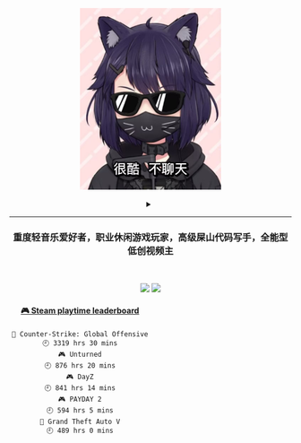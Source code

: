 <p align="center"><img src="./top.jpg" width="50%"/></p>
<details>
    <summary align="center"></summary>
    <p align="center">播放键</p>
</details>

---

<h3 align="center">重度轻音乐爱好者，职业休闲游戏玩家，高级屎山代码写手，全能型低创视频主</h3>
<br>

<p align="center">
  <a target="_blank" href="https://space.bilibili.com/3837681/"><img src="https://img.shields.io/badge/dynamic/json?style=flat-square&logo=bilibili&label=Bilibili&query=data.follower&url=https%3A%2F%2Fapi.bilibili.com%2Fx%2Frelation%2Fstat%3Fvmid%3D3837681%26jsonp%3Djsonp" /></a>
  <a target="_blank" href="https://steamcommunity.com/id/pisdoit"><img src="https://img.shields.io/badge/Steam-232361?logo=Steam&style=flat-square" /></a>
</p>

<div align="center" style="width: 50%">
    
<!-- steam-box start -->
#### <a href="https://gist.github.com/6ca489dafa218e78d4cda6edd1581531" target="_blank">🎮 Steam playtime leaderboard</a>
```text
🔫 Counter-Strike: Global Offensive 🕘 3319 hrs 30 mins
🎮 Unturned                         🕘 876 hrs 20 mins
🎮 DayZ                             🕘 841 hrs 14 mins
🎮 PAYDAY 2                         🕘 594 hrs 5 mins
🚓 Grand Theft Auto V               🕘 489 hrs 0 mins
```
<!-- Powered by https://github.com/YouEclipse/steam-box . -->
<!-- steam-box end -->
    
</div>
